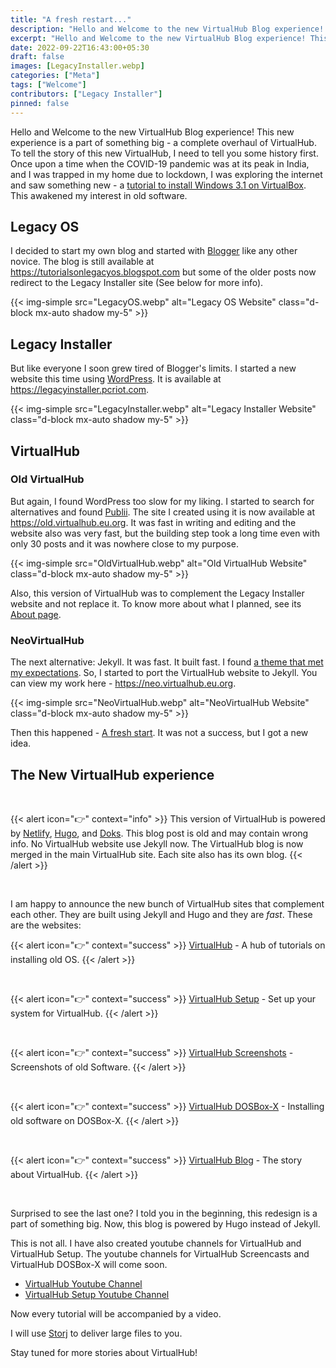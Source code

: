 ```yaml
---
title: "A fresh restart..."
description: "Hello and Welcome to the new VirtualHub Blog experience! This new experience is a part of something big - a complete overhaul of VirtualHub."
excerpt: "Hello and Welcome to the new VirtualHub Blog experience! This new experience is a part of something big - a complete overhaul of VirtualHub."
date: 2022-09-22T16:43:00+05:30
draft: false
images: [LegacyInstaller.webp]
categories: ["Meta"]
tags: ["Welcome"]
contributors: ["Legacy Installer"]
pinned: false
---
```


Hello and Welcome to the new VirtualHub Blog experience! This new experience is a part of something big - a complete overhaul of VirtualHub. To tell the story of this new VirtualHub, I need to tell you some history first. Once upon a time when the COVID-19 pandemic was at its peak in India, and I was trapped in my home due to lockdown, I was exploring the internet and saw something new - a [tutorial to install Windows 3.1 on VirtualBox](https://socket3.wordpress.com/2016/08/25/install-configure-ms-dos-6-22-and-windows-3-1-using-oracle-virtualbox/). This awakened my interest in old software.

## Legacy OS

I decided to start my own blog and started with [Blogger](https://www.blogger.com/) like any other novice. The blog is still available at <https://tutorialsonlegacyos.blogspot.com> but some of the older posts now redirect to the Legacy Installer site (See below for more info).

{{< img-simple src="LegacyOS.webp" alt="Legacy OS Website" class="d-block mx-auto shadow my-5" >}}

## Legacy Installer

But like everyone I soon grew tired of Blogger's limits. I started a new website this time using [WordPress](https://wordpress.org). It is available at <https://legacyinstaller.pcriot.com>.

{{< img-simple src="LegacyInstaller.webp" alt="Legacy Installer Website" class="d-block mx-auto shadow my-5" >}}

## VirtualHub

### Old VirtualHub

But again, I found WordPress too slow for my liking. I started to search for alternatives and found [Publii](https://getpublii.com). The site I created using it is now available at <https://old.virtualhub.eu.org>. It was fast in writing and editing and the website also was very fast, but the building step took a long time even with only 30 posts and it was nowhere close to my purpose.

{{< img-simple src="OldVirtualHub.webp" alt="Old VirtualHub Website" class="d-block mx-auto shadow my-5" >}}

Also, this version of VirtualHub was to complement the Legacy Installer website and not replace it. To know more about what I planned, see its [About page](https://old.virtualhub.eu.org/about-virtualhub/).

### NeoVirtualHub

The next alternative: Jekyll. It was fast. It built fast. I found [a theme that met my expectations](/blog/a-bit-about-your-favorite-theme.../). So, I started to port the VirtualHub website to Jekyll. You can view my work here - <https://neo.virtualhub.eu.org>.

{{< img-simple src="NeoVirtualHub.webp" alt="NeoVirtualHub Website" class="d-block mx-auto shadow my-5" >}}

Then this happened - [A fresh start](/blog/a-fresh-start.../). It was not a success, but I got a new idea.

## The New VirtualHub experience

<br>

{{< alert icon="👉" context="info" >}}
This version of VirtualHub is powered by [Netlify](https://www.netlify.com/), [Hugo](https://gohugo.io/), and [Doks](https://getdoks.org/). This blog post is old and may contain wrong info. No VirtualHub website use Jekyll now. The VirtualHub blog is now merged in the main VirtualHub site. Each site also has its own blog.
{{< /alert >}}

<br>

I am happy to announce the new bunch of VirtualHub sites that complement each other. They are built using Jekyll and Hugo and they are *fast*. These are the websites:

{{< alert icon="👉" context="success" >}}
[VirtualHub](https://virtualhub.eu.org) - A hub of tutorials on installing old OS.
{{< /alert >}}

<br>

{{< alert icon="👉" context="success" >}}
[VirtualHub Setup](https://setup.virtualhub.eu.org) - Set up your system for VirtualHub.
{{< /alert >}}

<br>

{{< alert icon="👉" context="success" >}}
[VirtualHub Screenshots](https://screenshots.virtualhub.eu.org) - Screenshots of old Software.
{{< /alert >}}

<br>

{{< alert icon="👉" context="success" >}}
[VirtualHub DOSBox-X](https://dosbox-x.virtualhub.eu.org) - Installing old software on DOSBox-X.
{{< /alert >}}

<br>

{{< alert icon="👉" context="success" >}}
[VirtualHub Blog](https://blog.virtualhub.eu.org) - The story about VirtualHub.
{{< /alert >}}

<br>

Surprised to see the last one? I told you in the beginning, this redesign is a part of something big. Now, this blog is powered by Hugo instead of Jekyll.

This is not all. I have also created youtube channels for VirtualHub and VirtualHub Setup. The youtube channels for VirtualHub Screencasts and VirtualHub DOSBox-X will come soon.

- [VirtualHub Youtube Channel](https://www.youtube.com/@Virtua1Hub)
- [VirtualHub Setup Youtube Channel](https://www.youtube.com/@virtualhubsetup)

Now every tutorial will be accompanied by a video.

I will use [Storj](https://www.storj.io/) to deliver large files to you.

Stay tuned for more stories about VirtualHub!
